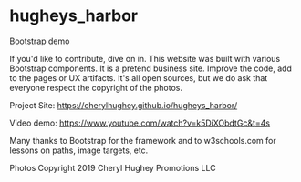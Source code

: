 # hugheys_harbor
Bootstrap demo

If you'd like to contribute, dive on in. This website was built with various Bootstrap components. It is a pretend business site. Improve the code, add to the pages or UX artifacts. It's all open sources, but we do ask that everyone respect the copyright of the photos.

Project Site: https://cherylhughey.github.io/hugheys_harbor/

Video demo: https://www.youtube.com/watch?v=k5DiXObdtGc&t=4s

Many thanks to Bootstrap for the framework and to w3schools.com for lessons on paths, image targets, etc.

Photos Copyright 2019 Cheryl Hughey Promotions LLC
